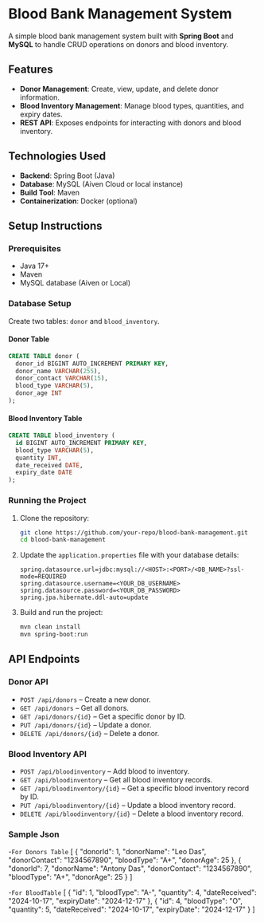 
# Blood Bank Management System

A simple blood bank management system built with **Spring Boot** and **MySQL** to handle CRUD operations on donors and blood inventory.

## Features

- **Donor Management**: Create, view, update, and delete donor information.
- **Blood Inventory Management**: Manage blood types, quantities, and expiry dates.
- **REST API**: Exposes endpoints for interacting with donors and blood inventory.

## Technologies Used

- **Backend**: Spring Boot (Java)
- **Database**: MySQL (Aiven Cloud or local instance)
- **Build Tool**: Maven
- **Containerization**: Docker (optional)

## Setup Instructions

### Prerequisites

- Java 17+
- Maven
- MySQL database (Aiven or Local)

### Database Setup

Create two tables: `donor` and `blood_inventory`.

#### Donor Table
```sql
CREATE TABLE donor (
  donor_id BIGINT AUTO_INCREMENT PRIMARY KEY,
  donor_name VARCHAR(255),
  donor_contact VARCHAR(15),
  blood_type VARCHAR(5),
  donor_age INT
);
```

#### Blood Inventory Table
```sql
CREATE TABLE blood_inventory (
  id BIGINT AUTO_INCREMENT PRIMARY KEY,
  blood_type VARCHAR(5),
  quantity INT,
  date_received DATE,
  expiry_date DATE
);
```

### Running the Project

1. Clone the repository:
   ```bash
   git clone https://github.com/your-repo/blood-bank-management.git
   cd blood-bank-management
   ```

2. Update the `application.properties` file with your database details:
   ```properties
   spring.datasource.url=jdbc:mysql://<HOST>:<PORT>/<DB_NAME>?ssl-mode=REQUIRED
   spring.datasource.username=<YOUR_DB_USERNAME>
   spring.datasource.password=<YOUR_DB_PASSWORD>
   spring.jpa.hibernate.ddl-auto=update
   ```

3. Build and run the project:
   ```bash
   mvn clean install
   mvn spring-boot:run
   ```

## API Endpoints

### Donor API

- `POST /api/donors` – Create a new donor.
- `GET /api/donors` – Get all donors.
- `GET /api/donors/{id}` – Get a specific donor by ID.
- `PUT /api/donors/{id}` – Update a donor.
- `DELETE /api/donors/{id}` – Delete a donor.

### Blood Inventory API

- `POST /api/bloodinventory` – Add blood to inventory.
- `GET /api/bloodinventory` – Get all blood inventory records.
- `GET /api/bloodinventory/{id}` – Get a specific blood inventory record by ID.
- `PUT /api/bloodinventory/{id}` – Update a blood inventory record.
- `DELETE /api/bloodinventory/{id}` – Delete a blood inventory record.

### Sample Json 

-`For Donors Table`
[
    {
        "donorId": 1,
        "donorName": "Leo Das",
        "donorContact": "1234567890",
        "bloodType": "A+",
        "donorAge": 25
    },
    {
        "donorId": 7,
        "donorName": "Antony Das",
        "donorContact": "1234567890",
        "bloodType": "A+",
        "donorAge": 25
    }
]

-`For BloodTable`
[
    {
        "id": 1,
        "bloodType": "A-",
        "quantity": 4,
        "dateReceived": "2024-10-17",
        "expiryDate": "2024-12-17"
    },
    {
        "id": 4,
        "bloodType": "O",
        "quantity": 5,
        "dateReceived": "2024-10-17",
        "expiryDate": "2024-12-17"
    }
]


